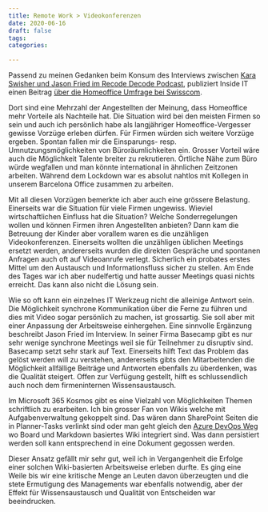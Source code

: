 ```yaml
---
title: Remote Work > Videokonferenzen
date: 2020-06-16
draft: false
tags: 
categories:

--- 
```


Passend zu meinen Gedanken beim Konsum des Interviews zwischen [Kara Swisher und Jason Fried im Recode Decode Podcast](https://overcast.fm/+QLds-12r0), publiziert Inside IT einen Beitrag [über die Homeoffice Umfrage bei Swisscom](https://www.inside-it.ch/de/post/swisscom-angestellte-bleiben-lieber-daheim-20200615).

Dort sind eine Mehrzahl der Angestellten der Meinung, dass Homeoffice mehr Vorteile als Nachteile hat. Die Situation wird bei den meisten Firmen so sein und auch ich persönlich habe als langjähriger Homeoffice-Vergesser gewisse Vorzüge erleben dürfen. Für Firmen würden sich weitere Vorzüge ergeben. Spontan fallen mir die Einsparungs- resp. Umnutzungsmöglichkeiten von Büroräumlichkeiten ein. Grosser Vorteil wäre auch die Möglichkeit Talente breiter zu rekrutieren. Örtliche Nähe zum Büro würde wegfallen und man könnte international in ähnlichen Zeitzonen arbeiten. Während dem Lockdown war es absolut nahtlos mit Kollegen in unserem Barcelona Office zusammen zu arbeiten.

Mit all diesen Vorzügen bemerkte ich aber auch eine grössere Belastung. Einerseits war die Situation für viele Firmen ungewiss. Wieviel wirtschaftlichen Einfluss hat die Situation? Welche Sonderregelungen wollen und können Firmen ihren Angestellten anbieten? Dann kam die Betreuung der Kinder aber vorallem waren es die unzähligen Videokonferenzen. Einerseits wollten die unzähligen üblichen Meetings ersetzt werden, andererseits wurden die direkten Gespräche und spontanen Anfragen auch oft auf Videoanrufe verlegt. Sicherlich ein probates erstes Mittel um den Austausch und Informationsfluss sicher zu stellen. Am Ende des Tages war ich aber nudelfertig und hatte ausser Meetings quasi nichts erreicht. Das kann also nicht die Lösung sein.

Wie so oft kann ein einzelnes IT Werkzeug nicht die alleinige Antwort sein. Die Möglichkeit synchrone Kommunikation über die Ferne zu führen und dies mit Video sogar persönlich zu machen, ist grossartig. Sie soll aber mit einer Anpassung der Arbeitsweise einhergehen. Eine sinnvolle Ergänzung beschreibt Jason Fried im  Interview. In seiner Firma Basecamp gibt es nur sehr wenige synchrone Meetings weil sie für Teilnehmer zu disruptiv sind. Basecamp setzt sehr stark auf Text. Einerseits hilft Text das Problem das gelöst werden will zu verstehen, andererseits gibts den Mitarbeitenden die Möglichkeit allfällige Beiträge und Antworten ebenfalls zu überdenken, was die Qualität steigert. Offen zur Verfügung gestellt, hilft es schlussendlich auch noch dem firmeninternen Wissensaustausch.

Im Microsoft 365 Kosmos gibt es eine Vielzahl von Möglichkeiten Themen schriftlich zu erarbeiten. Ich bin grosser Fan von Wikis welche mit Aufgabenverwaltung gekoppelt sind. Das wären dann SharePoint Seiten die in Planner-Tasks verlinkt sind oder man geht gleich den [Azure DevOps Weg](https://azure.microsoft.com/de-de/services/devops/) wo Board und Markdown basiertes Wiki integriert sind. Was dann persistiert werden soll kann entsprechend in eine Dokument gegossen werden.

Dieser Ansatz gefällt mir sehr gut, weil ich in Vergangenheit die Erfolge einer solchen Wiki-basierten Arbeitsweise erleben durfte. Es ging eine Weile bis wir eine kritische Menge an Leuten davon überzeugten und die stete Ermutigung des Managements war ebenfalls notwendig, aber der Effekt für Wissensaustausch und Qualität von Entscheiden war beeindrucken.
